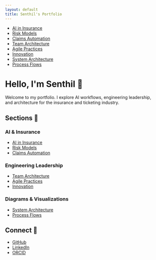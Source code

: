```yaml
---
layout: default
title: Senthil's Portfolio
---
```


<div class="horizontal-nav">
<ul>
<li><a href="whitepapers/ai-in-insurance">AI in Insurance</a></li>
<li><a href="whitepapers/risk-models">Risk Models</a></li>
<li><a href="whitepapers/claims-automation">Claims Automation</a></li>
<li><a href="leadership/team-architecture">Team Architecture</a></li>
<li><a href="leadership/agile-practices">Agile Practices</a></li>
<li><a href="leadership/innovation">Innovation</a></li>
<li><a href="diagrams/system-architecture">System Architecture</a></li>
<li><a href="diagrams/process-flows">Process Flows</a></li>
</ul>
</div>

# Hello, I'm Senthil 👋

Welcome to my portfolio. I explore AI workflows, engineering leadership, and architecture for the insurance and ticketing industry.

## Sections 📄

### AI & Insurance
- [AI in Insurance](whitepapers/ai-in-insurance)
- [Risk Models](whitepapers/risk-models)
- [Claims Automation](whitepapers/claims-automation)

### Engineering Leadership
- [Team Architecture](leadership/team-architecture)
- [Agile Practices](leadership/agile-practices)
- [Innovation](leadership/innovation)

### Diagrams & Visualizations
- [System Architecture](diagrams/system-architecture)
- [Process Flows](diagrams/process-flows)

## Connect 🔗
- [GitHub](https://github.com/devsenweb)
- [LinkedIn](https://www.linkedin.com/in/senthilkumar-subbaiya/)
- [ORCID](https://orcid.org/0009-0002-2768-8303)

<!-- Last updated: 2024-05-06 --> 